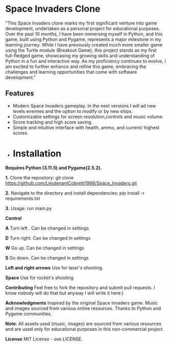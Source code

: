 # Space Invaders Clone

"This Space Invaders clone marks my first significant venture into game development, undertaken as a personal project for educational purposes. Over the past 10 months, I have been immersing myself in Python, and this game, built using Python and Pygame, represents a major milestone in my learning journey. While I have previously created much more smaller game using the Turtle module (Breakout Game), this project stands as my first full-fledged game, showcasing my growing skills and understanding of Python in a fun and interactive way. As my proficiency continues to evolve, I am excited to further enhance and refine this game, embracing the challenges and learning opportunities that come with software development."

## Features

- Modern Space Invaders gameplay. In the next versions I will ad new levels enemies and the option to modify or by new ships.
- Customizable settings for screen resolution,controls and music volume.
- Score tracking and high score saving. 
- Simple and intuitive interface with health, ammo, and current/ highest scores.
- # Installation

**Requires Python (3.11.5) and Pygame(2.5.2).**

**1.** Clone the repository:
   git clone https://github.com/LieutenantCobretti1998/Space_Invaders.git

**2.** Navigate to the directory and install dependencies:
   pip install -r requirements.txt
   
**3.** Usage:
run main.py

**Control**

**A** Turn left . Can be changed in settings

**D** Turn right. Can be changed in settings

**W** Go up. Can be changed in settings 

**S** Go down. Can be changed in settings

**Left and right arrows** Use for laser's shooting.

**Space** Use for rocket's shooting

**Contributing**
Feel free to fork the repository and submit pull requests. I know nobody will do that but anyway I will write it here:)

**Acknowledgments**
Inspired by the original Space Invaders game.
Music and images sourced from various online resources.
Thanks to Python and Pygame communities.

**Note**: All assets used (music, images) are sourced from various resources and are used only for educational purposes in this non-commercial project.

**License**
MIT License - see LICENSE.
